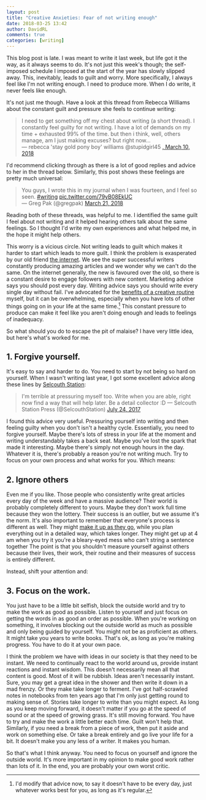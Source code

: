 ```yaml
---  
layout: post  
title: "Creative Anxieties: Fear of not writing enough"  
date: 2018-03-25 13:42  
author: DavidRL  
comments: true  
categories: [writing]  
---  
```

<div>This blog post is late. I was meant to write it last week, but life got it the way, as it always seems to do. It's not just this week's though; the self-imposed schedule I imposed at the start of the year has slowly slipped away. This, inevitably, leads to guilt and worry. More specifically, I always feel like I'm not writing enough. I need to produce more. When I do write, it never feels like enough.</div>  

<!--more-->  

It's not just me though. Have a look at this thread from Rebecca Williams about the constant guilt and pressure she feels to continue writing:

> I need to get something off my chest about writing (a short thread). I constantly feel guilty for not writing. I have a lot of demands on my time + exhausted 99% of the time. but then i think, well, others manage, am I just making excuses? but right now...  
— rebecca 'stay gold pony boy' williams @stupidgirl45 <a href="https://twitter.com/stupidgirl45/status/972534813331730432?ref_src=twsrc%5Etfw" >, March 10, 2018</a>  

I'd recommend clicking through as there is a lot of good replies and advice to her in the thread below. Similarly, this post shows these feelings are pretty much universal:  

> You guys, I wrote this in my journal when I was fourteen, and I feel so seen. <a href="https://twitter.com/hashtag/writing?src=hash&amp;ref_src=twsrc%5Etfw">#writing</a> <a href="https://t.co/79yB08EkUC">pic.twitter.com/79yB08EkUC</a>  
— Greg Pak (@gregpak) <a href="https://twitter.com/gregpak/status/976565124793294856?ref_src=twsrc%5Etfw">March 21, 2018</a>

Reading both of these threads, was helpful to me. I identified the same guilt I feel about not writing and it helped hearing others talk about the same feelings. So I thought I'd write my own experiences and what helped me, in the hope it might help others.  

This worry is a vicious circle. Not writing leads to guilt which makes it harder to start which leads to more guilt. I think the problem is exasperated by our old friend <a href="/step-away-from-the-internet/">the internet</a>. We see the super successful writers constantly producing amazing articles and we wonder why we can't do the same. On the internet generally, the new is favoured over the old, so there is a constant desire to engage followers with new content. Marketing advice says you should post every day. Writing advice says you should write every single day without fail. I've advocated for the <a href="/the-importance-of-a-creative-routine/">benefits of a creative routine</a> myself, but it can be overwhelming, especially when you have lots of other things going on in your life at the same time.[^1] This constant pressure to produce can make it feel like you aren't doing enough and leads to feelings of inadequacy.  

 So what should you do to escape the pit of malaise? I have very little idea, but here's what's worked for me.</div>  

<h2>1. Forgive yourself.</h2>  

<div>It's easy to say and harder to do. You need to start by not being so hard on yourself. When I wasn't writing last year, I got some excellent advice along these lines by <a href="https://www.selcouthstation.com/">Selcouth Station</a>:</div>  

> I'm terrible at pressuring myself too. Write when you are able, right now find a way that will help later. Be a detail collector :D  — Selcouth Station Press (@SelcouthStation) <a href="https://twitter.com/SelcouthStation/status/889523673316700161?ref_src=twsrc%5Etfw">July 24, 2017</a>  

I found this advice very useful. Pressuring yourself into writing and then feeling guilty when you don't isn't a healthy cycle. Essentially, you need to forgive yourself. Maybe there's lots of stress in your life at the moment and writing understandably takes a back seat. Maybe you've lost the spark that made it interesting. Maybe there's simply not enough hours in the day. Whatever it is, there's probably a reason you're not writing much. Try to focus on your own process and what works for you. Which means:  

<h2>2. Ignore others</h2>  

Even me if you like. Those people who consistently write great articles every day of the week and have a massive audience? Their world is probably completely different to yours. Maybe they don't work full time because they won the lottery. Their success is an outlier, but we assume it's the norm. It's also important to remember that everyone's process is different as well. They might <a href="/making-go-twin-peaks-welcome-nightvale/">make it up as they go</a>, while you plan everything out in a detailed way, which takes longer. They might get up at 4 am when you try it you're a bleary-eyed mess who can't string a sentence together The point is that you shouldn't measure yourself against others because their lives, their work, their routine and their measures of success is entirely different.  

Instead, shift your attention and:  

<h2>3. Focus on the work.</h2>  

You just have to be a little bit selfish, block the outside world and try to make the work as good as possible. Listen to yourself and just focus on getting the words in as good an order as possible. When you're working on something, it involves blocking out the outside world as much as possible and only being guided by yourself. You might not be as proficient as others. It might take you years to write books. That's ok, as long as you're making progress. You have to do it at your own pace.  


I think the problem we have with ideas in our society is that they need to be instant. We need to continually react to the world around us, provide instant reactions and instant wisdom. This doesn't necessarily mean all that content is good. Most of it will be rubbish. Ideas aren't necessarily instant. Sure, you may get a great idea in the shower and then write it down in a mad frenzy. Or they make take longer to ferment. I've got half-scrawled notes in notebooks from ten years ago that I'm only just getting round to making sense of. Stories take longer to write than you might expect. As long as you keep moving forward, it doesn't matter if you go at the speed of sound or at the speed of growing grass. It's still moving forward. You have to try and make the work a little better each time. Guilt won't help that. Similarly, if you need a break from a piece of work, then put it aside and work on something else. Or take a break entirely and go live your life for a bit. It doesn't make you any less of a writer. It makes you human.  

So that's what I think anyway. You need to focus on yourself and ignore the outside world. It's more important in my opinion to make good work rather than lots of it. In the end, you are probably your own worst critic.

[^1]: I'd modify that advice now, to say it doesn't have to be every day, just whatever works best for you, as long as it's regular.
